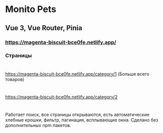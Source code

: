 # Monito Pets
## Vue 3, Vue Router, Pinia
### https://magenta-biscuit-bce0fe.netlify.app/

### Страницы
# 
https://magenta-biscuit-bce0fe.netlify.app/category/1 (Больше всего товаров)
#
https://magenta-biscuit-bce0fe.netlify.app/category/2
#
Работает поиск, все страницы открываются, есть автоматические хлебные крошки, фильтр, пагинация, всплывающие окна. Сделано без дополнительных npm пакетов.
